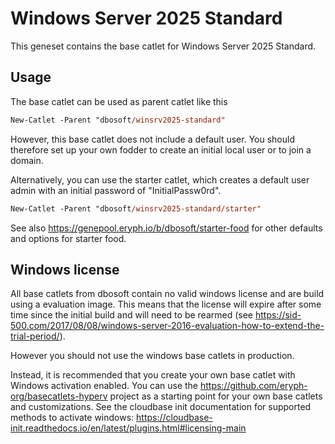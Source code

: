 
# Windows Server 2025 Standard

This geneset contains the base catlet for Windows Server 2025 Standard.

## Usage

The base catlet can be used as parent catlet like this

``` ps
New-Catlet -Parent "dbosoft/winsrv2025-standard"
```

However, this base catlet does not include a default user. 
You should therefore set up your own fodder to create an initial local user or to join a domain. 

Alternatively, you can use the starter catlet, which creates a default user admin with an initial password of "InitialPassw0rd".

``` ps
New-Catlet -Parent "dbosoft/winsrv2025-standard/starter"
```

See also https://genepool.eryph.io/b/dbosoft/starter-food for other defaults and options for starter food. 


## Windows license

All base catlets from dbosoft contain no valid windows license and are build using a evaluation image.
This means that the license will expire after some time since the initial build and will need to be rearmed (see https://sid-500.com/2017/08/08/windows-server-2016-evaluation-how-to-extend-the-trial-period/).

However you should not use the windows base catlets in production. 

Instead, it is recommended that you create your own base catlet with Windows activation enabled. You can use the https://github.com/eryph-org/basecatlets-hyperv project as a starting point for your own base catlets and customizations. See the cloudbase init documentation for supported methods to activate windows: https://cloudbase-init.readthedocs.io/en/latest/plugins.html#licensing-main